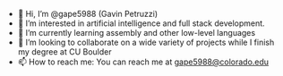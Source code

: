 - 👋 Hi, I’m @gape5988 (Gavin Petruzzi)
- 👀 I’m interested in artificial intelligence and full stack development.
- 🌱 I’m currently learning assembly and other low-level languages
- 💞️ I’m looking to collaborate on a wide variety of projects while I finish my degree at CU Boulder
- 📫 How to reach me: You can reach me at gape5988@colorado.edu

<!---
gape5988/gape5988 is a ✨ special ✨ repository because its `README.md` (this file) appears on your GitHub profile.
You can click the Preview link to take a look at your changes.
--->
